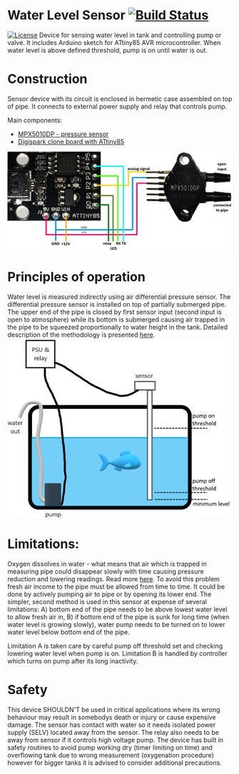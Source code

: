 # Water Level Sensor [![Build Status](https://travis-ci.org/sezyl/Water-Level-Sensor.svg?branch=master)](https://travis-ci.org/sezyl/Water-Level-Sensor)
[![License](https://img.shields.io/badge/license-MIT-blue.svg)](LICENSE)
Device for sensing water level in tank and controlling pump or valve. It includes Arduino sketch for ATtiny85 AVR microcontroller. 
When water level is above defined threshold, pump is on until water is out.

# Construction
Sensor device with its circuit is enclosed in hermetic case assembled on top of pipe. It connects to external power supply and relay that controls pump.

Main components:
* [MPX5010DP - pressure sensor](https://www.nxp.com/docs/en/data-sheet/MPX5010.pdf)
* [Digispark clone board with ATtiny85](https://i.stack.imgur.com/Iv2bq.png)

![Diagram](doc/diagram.png)


# Principles of operation
Water level is measured indirectly using air differential pressure sensor. The differential pressure sensor is installed on top of partially submerged pipe. The upper end of the pipe is closed by first sensor input (second input is open to atmosphere) while its bottom is submerged causing air trapped in the pipe to be squeezed proportionally to water height in the tank. Detailed description of the methodology is presented [here](http://www.ti.com/lit/an/snaa127/snaa127.pdf).
![Sensor assembly in a tank](doc/tank.png)

# Limitations:
Oxygen dissolves in water - what means that air which is trapped in measuring pipe could disappear slowly with time causing pressure reduction and lowering readings. Read more [here](https://en.wikipedia.org/wiki/Solubility).
To avoid this problem fresh air income to the pipe must be allowed from time to time. It could be done by actively pumping air to pipe or by opening its lower end. The simpler, second method is used in this sensor at expense of several limitations:
A) bottom end of the pipe needs to be above lowest water level to allow fresh air in,
B) if bottom end of the pipe is sunk for long time (when water level is growing slowly), water pump needs to be turned on to lower water level below bottom end of the pipe.

Limitation A is taken care by careful pump off threshold set and checking lowering water level when pump is on. Limitation B is handled by controller which turns on pump after its long inactivity.

# Safety
This device SHOULDN'T be used in critical applications where its wrong behaviour may result in somebodys death or injury or cause expensive damage.
The sensor has contact with water so it needs isolated power supply (SELV) located away from the sensor. The relay also needs to be away from sensor if it controls high voltage pump.
The device has built in safety routines to avoid pump working dry (timer limiting on time) and overflowing tank due to wrong measurement (oxygenation procedure) however for bigger tanks it is advised to consider additional precautions.
